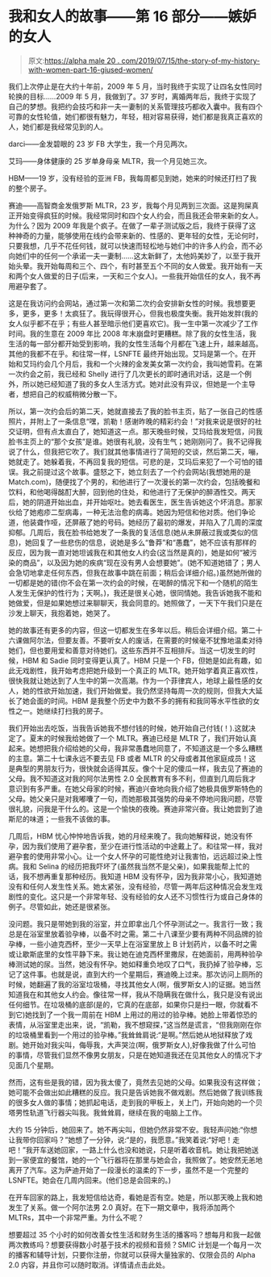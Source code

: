 # 我和女人的故事——第 16 部分——嫉妒的女人

> 原文:[https://alpha male 20 . com/2019/07/15/the-story-of-my-history-with-women-part-16-giused-women/](https://alphamale20.com/2019/07/15/the-story-of-my-history-with-women-part-16-jealous-women/)

我们上次停止是在大约十年前，2009 年 5 月，当时我终于实现了让四名女性同时轮换的目标……2009 年 5 月，我做到了。37 岁时，离婚两年后，我终于实现了自己的梦想。我把约会技巧和非一夫一妻制的关系管理技巧都收入囊中。我有四个可靠的女性轮值，她们都很有魅力，年轻，相对容易获得，她们都是我真正喜欢的人，她们都是我经常见到的人。

darci——金发碧眼的 23 岁 FB 大学生，我一个月见两次。

艾玛——身体健康的 25 岁单身母亲 MLTR，我一个月见她三次。

HBM——19 岁，没有经验的亚洲 FB，我每周都见到她，她来的时候还打扫了我的整个房子。

赛迪——高智商金发俄罗斯 MLTR，23 岁，我每个月见两到三次面。这是狗屎真正开始变得疯狂的时候。我经常同时和四个女人约会，而且我还会带来新的女人。为什么？因为 2009 年我是个疯子。在做了一辈子测试版之后，我终于获得了这种神奇的力量，能够使用在线约会带来新的、性感的、更年轻的女性，无论何时，只要我想，几乎不花任何钱，就可以快速而轻松地与她们中的许多人约会，而不必向她们中的任何一个承诺一夫一妻制……这太新鲜了，太他妈美妙了，以至于我开始头晕。我开始每周和三个、四个，有时甚至五个不同的女人做爱。我开始有一天和两个女人做爱的日子(后来，一天和三个女人)。一些我开始信任的女人，我不再用避孕套了。

这是在我访问约会网站，通过第一次和第二次约会安排新女性的时候。我想要更多，更多，更多！太疯狂了。我玩得很开心，但我也极度失衡。我开始发胖(我的女人似乎都不在乎；有些人甚至暗示他们更喜欢它)。我一生中第一次减少了工作时间。我的生意在 2009 年比 2008 年末崩盘时更糟糕。除了我的女性生活，我生活的每一部分都开始受到影响，我的女性生活每个月都在飞速上升，越来越高。其他的我都不在乎。和往常一样，LSNFTE 最终开始出现。艾玛是第一个。在开始和艾玛约会几个月后，我和一个火辣的金发美女第一次约会，我叫她雪莉。在第一次约会之前，我已经和 Shelly 进行了几次更长的即时通讯对话，这是一个例外，所以她已经知道了我的多女人生活方式。她对此没有异议，但她是一个主导者，想把自己的权威稍微分散一下。

所以，第一次约会后的第二天，她就直接去了我的脸书主页，贴了一张自己的性感照片，并附上了一条信息“嘿，凯勒！感谢昨晚的精彩约会！”对我来说是很好的社交证明，但有点太直白了，她知道这一点。那天晚些时候，艾玛给我发短信，问我脸书主页上的“那个女孩”是谁。她很有礼貌，没有生气；她刚刚问了。我不记得我说了什么，但我把它吹了。我们就其他事情进行了简短的交谈，然后第二天，嘣，她就走了。她躲着我，不再回复我的短信。可悲的是，艾玛后来犯了一个可怕的错误。我之前提过这个故事。盛怒之下，她立刻去了一个约会网站(我想她用的是 Match.com)，随便找了个男的，和他进行了一次漫长的第一次约会，包括晚餐和饮料，和他喝得酩酊大醉，回到他的住处，和他进行了无保护的醉酒性交。两天后，她的阴道开始出血，并开始呕吐。她去看医生，医生告诉她这个坏消息。那家伙给了她疱疹二型病毒，一种无法治愈的病毒。她因为短信和他对质。他们争论道，他装聋作哑，还屏蔽了她的号码。她经历了最初的爆发，并陷入了几周的深度抑郁。几周后，我在脸书给她发了一条我的复活信息(她从未屏蔽过我或类似的信息)，她回复了一些悲伤的信息，说她是多么“鲁莽”和“愚蠢”，她不应该有那样的反应，因为我一直对她坦诚我在和其他女人约会(这当然是真的)，她是如何“被污染的商品”，以及因为她的疾病“现在没有男人会想要她”。(她不知道她错了；男人会急切地拿走任何东西，但我在故事中跳在前面；稍后会详细介绍。)虽然她所做的一切都是她的错(你不会在第一次约会的时候，在喝醉的情况下和一个随机的陌生人发生无保护的性行为；天啊。)，我还是很关心她，很同情她。我告诉她我不能和她做爱，但是如果她想过来聊聊天，我会同意的。她照做了，一天下午我们只是在沙发上聊天，我抱着她，她哭了。

她的故事还有更多的内容，但这一切都发生在多年以后。稍后会详细介绍。第二十六课做阿尔法，但要友善。不要听女人的废话，在需要的时候毫不犹豫地温柔对待她们，但也要用爱和善意对待她们。这些东西并不互相排斥。当这一切发生的时候，HBM 和 Sadie 同时变得更认真了。HBM 只是一个 FB，但她是如此有趣，如此无戏剧性，我开始考虑把她升级到一个真正的 MLTR。她开始学着真正喜欢性，很快我就让她达到了人生中的第一次高潮。作为一个菲律宾人，地球上最性感的女人，她的性欲开始加速，我们开始做爱。我仍然坚持每周一次的规则，但我大大延长了她会面的时间。HBM 是我整个历史中为数不多的拥有和我同等水平性欲的女性之一。她继续打扫我的房子。

我们开始出去吃饭，当我告诉她我不想付钱的时候，她开始自己付钱(！).这就决定了。夏末的时候我给她做了一个 MLTR。赛迪已经是 MLTR 了，我们开始认真起来。她想把我介绍给她的父母，我非常愚蠢地同意了，不知道这是一个多么糟糕的主意。第二十七课永远不要去见 FB 或者 MLTR 的父母或者其他家庭成员！这是典型的男朋友行为，很快就会适得其反。像个十足的傻瓜一样，我去见了赛迪的父母。我不知道这对我的阿尔法男性 2.0 全民教育有多不利，但直到几周后我才意识到有多严重。在她父母家的时候，赛迪兴奋地向我介绍了她极具俄罗斯特色的父母。她父亲只是对我嘟囔了一句，而她那极其强势的母亲不停地问我问题，尽管很礼貌，问我是干什么的。这是一个愉快的夜晚。赛迪非常兴奋。我让她尝到了迪斯尼的味道；一些我不该做的事。

几周后，HBM 忧心忡忡地告诉我，她的月经来晚了。我向她解释说，她没有怀孕，因为我们使用了避孕套，至少在进行性活动的中途戴上了。和往常一样，我对避孕套的使用非常小心。让一个女人怀孕的可能性绝对让我害怕，远远超过染上性病。我和 Selina 的经历把我吓坏了(虽然我当然不是父亲)，如果我能帮上忙的话，我不想再重复那种经历。我知道 HBM 没有怀孕，因为我非常小心，我知道她没有和任何人发生性关系。她太紧张，没有经验，尽管一两年后这种情况会发生戏剧性的变化。这只是一个非常年轻、没有经验的女人还不习惯性行为或自己身体的例子。尽管如此，她还是很紧张。

没问题。我只是带她到我的浴室，并立即拿出几个怀孕测试之一。我言行一致；我总是在浴室里放着验孕棒，以备不时之需。第二十八课至少要有两种不同品牌的验孕棒，一些小迪克西杯，至少一天早上在浴室里放上 B 计划药片，以备不时之需或让歇斯底里的女性平静下来。我让她在迪克西杯里撒尿，在她面前，用两种验孕棒测试她的尿。当然，她没有怀孕。她如释重负地叹了口气，我扔掉了验孕棒，忘记了这件事。也就是说，直到大约一个星期后，赛迪晚上过来。那次访问上厕所的时候，她翻遍了我的浴室垃圾桶，寻找其他女人(啊，俄罗斯女人)的证据。她当然知道我在和其他女人约会。像往常一样，我从不隐瞒我在做什么，我只是没有说出任何细节。在垃圾桶的底部(是的，它真的在底部，如果你只是扫一眼，你就看不到它)她找到了一个我一周前在 HBM 上用过的用过的验孕棒。她脸上带着惊恐的表情，从浴室里走出来，说，“凯勒，我不想窥探，”这当然是谎言，“但我刚刚在你的垃圾桶里看到一个用过的验孕棒。”我耸耸肩说:“是啊。”然后她从地狱释放了戏剧。她开始对我尖叫，侮辱我，大声哭泣(啊，俄罗斯女人),好像我做了什么可怕的事情，尽管我们显然不像男女朋友，只是在她知道我还在见其他女人的情况下才见面几个星期。

然而，这有些是我的错，因为我太傻了，竟然去见她的父母。如果我没有这样做；她可能不会做出如此糟糕的反应。我只是告诉她我不做戏剧。然后她做了我训练我的很多女人做的事情；她抓起电话，走到我的甲板上，关上门，开始向她的一个贝塔男性轨道飞行器尖叫我。我耸耸肩，继续在我的电脑上工作。

大约 15 分钟后，她回来了。她不再尖叫，但她仍然非常不安。我轻声问她:“你想让我带你回家吗？”她想了一分钟，说:“是的，我愿意。”我笑着说:“好吧！走吧！”我开车送她回家，一路上什么也没和她说，只是听着收音机。她让我把她送到一家便宜的餐馆，她的一个飞行器将在那里与她会合，我照做了。她安然无恙地离开了汽车。这为萨迪开始了一段漫长的温柔的下一步，虽然不是一个完整的 LSNFTE。她会在几周内回来。(他们总是会回来的。)

在开车回家的路上，我发短信给达奇，看她是否有空。她是，所以那天晚上我和她发生了关系。做一个阿尔法男 2.0 真好。在下一期文章中，我将添加两个 MLTRs，其中一个非常严重。为什么不呢？

想要超过 35 个小时的如何改善女性生活和财务生活的播客吗？想每月和我一起做两次教练吗？想要获得数小时基于技术的视频和音频？SMIC 计划是一个每月一次的播客和辅导计划，只要你注册，你就可以获得大量独家的、仅限会员的 Alpha 2.0 内容，并且你可以随时取消。详情请点击此处。